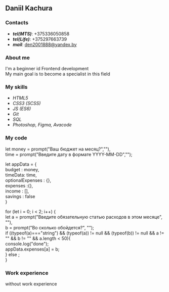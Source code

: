 ## Daniil Kachura

### Contacts

- **_tel(MTS)_**: +375336050858
- **_tel(Life)_**: +375297663739
- **_mail_**: den2001888@yandex.by

### About me

I'm a beginner id Frontend development <br/>
My main goal is to become a specialist in this field<br/>

### My skills

- _HTML5_
- _CSS3 (SCSS)_
- _JS (ES6)_
- _Git_
- _SQL_
- _Photoshop, Figma, Avacode_

### My code

let money = prompt("Ваш бюджет на месяц?",""),<br/>
time = prompt("Введите дату в формате YYYY-MM-DD","");<br/>

let appData = {<br/>
budget : money,<br/>
timeData: time,<br/>
optionalExpenses : {},<br/>
expenses :{},<br/>
income : [],<br/>
savings : false<br/>
}<br/>

for (let i = 0; i < 2; i++) {<br/>
let a = prompt("Введите обязательную статью расходов в этом месяце", ""),<br/>
b = prompt("Во сколько обойдется?", "");<br/>
if ((typeof(a)==="string") && (typeof(a)) != null && (typeof(b)) != null && a != "" && b != "" && a.length < 50){<br/>
console.log("done");<br/>
appData.expenses[a] = b;<br/>
} else ;<br/>
}<br/>

### Work experience

without work experience
